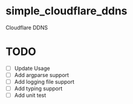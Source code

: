 # simple_cloudflare_ddns
Cloudflare DDNS

# TODO
- [ ] Update Usage
- [ ] Add argparse support
- [ ] Add logging file support
- [ ] Add typing support
- [ ] Add unit test
